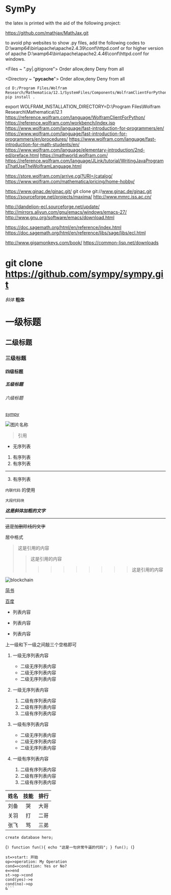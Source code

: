 # SymPy

the latex is printed with the aid of the following project:

https://github.com/mathjax/MathJax.git

to avoid php websites to show .py files, add the following codes to 
D:\wamp64\bin\apache\apache2.4.39\conf\httpd.conf
or for higher version of apache
D:\wamp64\bin\apache\apache2.4.46\conf\httpd.conf
for windows.

<Files ~ "\.py|\.gitignore">
Order allow,deny
Deny from all
</Files>

<Directory ~ "__pycache__">
Order allow,deny
Deny from all
</Directory>

    cd D:/Program Files/Wolfram Research/Mathematica/12.1/SystemFiles/Components/WolframClientForPython
    pip install .

 export WOLFRAM_INSTALLATION_DIRECTORY=D:\Program Files\Wolfram Research\Mathematica\12.1
 https://reference.wolfram.com/language/WolframClientForPython/
 https://reference.wolfram.com/workbench/index.jsp
 https://www.wolfram.com/language/fast-introduction-for-programmers/en/
 https://www.wolfram.com/language/fast-introduction-for-programmers/en/procedures/
 https://www.wolfram.com/language/fast-introduction-for-math-students/en/
 https://www.wolfram.com/language/elementary-introduction/2nd-ed/preface.html
 https://mathworld.wolfram.com/
 https://reference.wolfram.com/language/JLink/tutorial/WritingJavaProgramsThatUseTheWolframLanguage.html

 https://store.wolfram.com/arrive.cgi?URI=/catalog/
 https://www.wolfram.com/mathematica/pricing/home-hobby/

 https://www.ginac.de/ginac.git/
 git clone git://www.ginac.de/ginac.git
 https://sourceforge.net/projects/maxima/
 http://www.mmrc.iss.ac.cn/

 http://dandelion-ecl.sourceforge.net/update/
 http://mirrors.aliyun.com/gnu/emacs/windows/emacs-27/
 http://www.gnu.org/software/emacs/download.html

 https://doc.sagemath.org/html/en/reference/index.html
 https://doc.sagemath.org/html/en/reference/libs/sage/libs/ecl.html

 http://www.gigamonkeys.com/book/
 https://common-lisp.net/downloads

 
# git clone https://github.com/sympy/sympy.git 

*斜体*
**粗体**
# 一级标题
## 二级标题
###  三级标题
#### 四级标题
##### 五级标题
###### 六级标题

[sympy](https://github.com/sympy/sympy.git )

![图片名称](http://url/a.png)
> 引用

* 无序列表

1. 有序列表
2. 有序列表

---

3. 有序列表


`内联代码` 的使用

```
大段代码块
```


***这是斜体加粗的文字***

----

~~这是加删除线的文字~~

居中格式

>这是引用的内容
>>这是引用的内容
>>>>>>>>>>这是引用的内容

![blockchain](https://ss0.bdstatic.com/70cFvHSh_Q1YnxGkpoWK1HF6hhy/it/u=702257389,1274025419&fm=27&gp=0.jpg "区块链")

[简书](http://jianshu.com)

[百度](http://baidu.com)


- 列表内容
+ 列表内容
* 列表内容

上一级和下一级之间敲三个空格即可

1. 一级无序列表内容
    * 二级无序列表内容   
    * 二级无序列表内容   
    * 二级无序列表内容
   
2. 一级无序列表内容
    1. 二级有序列表内容   
    2. 二级有序列表内容   
    3. 二级有序列表内容
   
3. 一级有序列表内容
    * 二级无序列表内容   
    * 二级无序列表内容   
    * 二级无序列表内容
   
4. 一级有序列表内容
    1. 二级有序列表内容   
    2. 二级有序列表内容   
    3. 二级有序列表内容


姓名|技能|排行
---|:--:|---:
刘备|哭|大哥
关羽|打|二哥
张飞|骂|三弟


`create database hero;`

(```)
    function fun(){
         echo "这是一句非常牛逼的代码";
    }
    fun();
(```)


```flow
st=>start: 开始
op=>operation: My Operation
cond=>condition: Yes or No?
e=>end
st->op->cond
cond(yes)->e
cond(no)->op
&```
